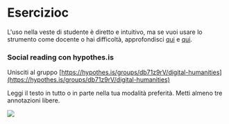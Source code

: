 # Esercizioc

L'uso nella veste di studente è diretto e intuitivo, ma se vuoi usare lo strumento come docente o hai difficoltà, approfondisci [qui](https://social.techforteaching.ca/blog/uncategorized/getting-started-with-hypothes) e [qui](https://web.hypothes.is/help/annotating-with-groups/).

### Social reading con hypothes.is

Unisciti al gruppo [ ](https://hypothes.is/groups/db71z9rV/digital-humanities)[https://hypothes.is/groups/db71z9rV/digital-humanities](https://hypothes.is/groups/db71z9rV/digital-humanities)

Leggi il testo in tutto o in parte nella tua modalità preferità. Metti almeno tre annotazioni libere.

![](../.gitbook/assets/screenshot-pierodominici.nova100.ilsole24ore.com-2022.03.16-14\_16\_35.png)
